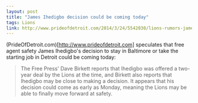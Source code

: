 ```yaml
---
layout: post
title: "James Ihedigbo decision could be coming today"
tags: Lions
link: http://www.prideofdetroit.com/2014/3/24/5542030/lions-rumors-james-ihedigbo
---
```


(PrideOfDetroit.com)[http://www.prideofdetroit.com] speculates that free agent safety James Ihedigbo's decision to stay in Baltimore or take the starting job in Detroit could be coming today:

>The Free Press' Dave Birkett reports that Ihedigbo was offered a two-year deal by the Lions at the time, and Birkett also reports that Ihedigbo may be close to making a decision. It appears that his decision could come as early as Monday, meaning the Lions may be able to finally move forward at safety.
